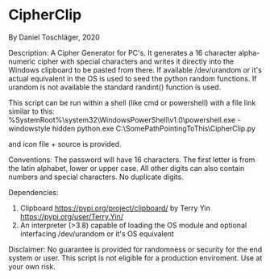 # CipherClip
By Daniel Toschläger, 2020

Description: A Cipher Generator for PC's. It generates a 16 character alpha-numeric cipher with special characters and writes it directly into the Windows clipboard to be pasted from there. If available /dev/urandom or it's actual equivalent in the OS is used to seed the python random functions. If urandom is not available the standard randint() function is used.

This script can be run within a shell (like cmd or powershell) with a file link similar to this: 
%SystemRoot%\system32\WindowsPowerShell\v1.0\powershell.exe -windowstyle hidden python.exe C:\SomePathPointingToThis\CipherClip.py

and icon file + source is provided.

Conventions:
The password will have 16 characters. The first letter is from the latin alphabet, lower or upper case. All other digits can also contain numbers and special characters. No duplicate digits.

Dependencies:
1. Clipboard https://pypi.org/project/clipboard/ by Terry Yin https://pypi.org/user/Terry.Yin/
2. An interpreter (>3.8) capable of loading the OS module and optional interfacing /dev/urandom or it's OS equivalent

Disclaimer:
No guarantee is provided for randomness or security for the end system or user. This script is not eligible for a production enviroment. Use at your own risk.
